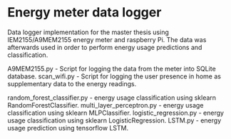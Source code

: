 # Energy meter data logger
Data logger implementation for the master thesis using IEM2155/A9MEM2155 energy meter and raspberry Pi. The data was afterwards used in order to perform energy usage predictions and classification.

A9MEM2155.py - Script for logging the data from the meter into SQLite database.
scan_wifi.py - Script for logging the user presence in home as supplementary data to the energy readings.

random_forest_classifier.py - energy usage classification using sklearn RandomForestClassifier.
multi_layer_perceptron.py - energy usage classification using sklearn MLPClassifier.
logistic_regression.py - energy usage classification using sklearn LogisticRegression.
LSTM.py - energy usage prediction using tensorflow LSTM.
